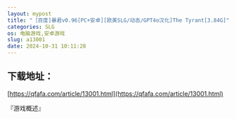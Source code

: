 ```yaml
---
layout: mypost
title: "［百度]暴君v0.96[PC+安卓][欧美SLG/动态/GPT4o汉化]The Tyrant[3.84G]"
categories: SLG
os: 电脑游戏,安卓游戏
slug: a13001
date: 2024-10-31 10:11:28
---
```


## 下载地址：

[https://qfafa.com/article/13001.html](https://qfafa.com/article/13001.html)

『游戏概述』